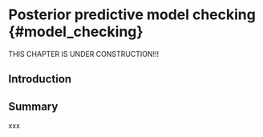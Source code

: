 
# Posterior predictive model checking {#model_checking}

THIS CHAPTER IS UNDER CONSTRUCTION!!! 

## Introduction

## Summary
xxx



